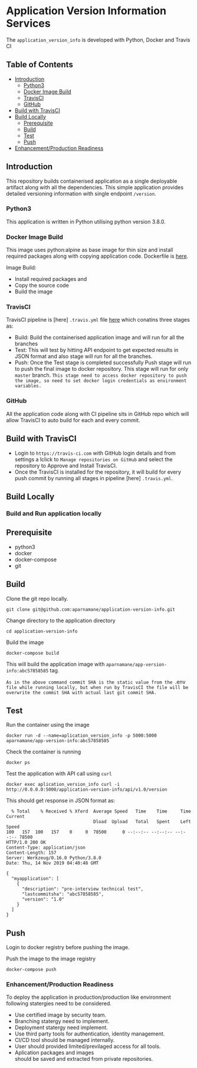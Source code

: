# Application Version Information Services
  The `application_version_info` is developed with Python, Docker and Travis CI

## Table of Contents
  - [Introduction](#introduction)
    - [Python3](#python3)
    - [Docker Image Build](docker-image-build)
    - [TravisCI](#travisci)
    - [GitHub](#github)
  - [Build with TravisCI](#build-with-travisci)
  - [Build Locally](#build-locally)
    - [Prerequisite](#prerequisite)
    - [Build](#build)
    - [Test](#test)
    - [Push](#push)
  - [Enhancement/Production Readiness](#enhancement/production-Readiness)

## Introduction

This repository builds containerised application as a single deployable artifact along with all the dependencies.
This simple application provides detailed versioning information with single endpoint `/version`.

### Python3

This application is written in Python utilising python version 3.8.0.

### Docker Image Build

This image uses python:alpine as base image for thin size and install required packages along with copying application code. 
Dockerfile is [here](Dockerfile).

Image Build:

- Install required packages and 
- Copy the source code
- Build the image

### TravisCI

TravisCI pipeline is [here] `.travis.yml` file [here](.travis.yml) which conatins three stages as:

- Build: Build the containerised application image and will run for all the branches
- Test: This will test by hitting API endpoint to get expected results in JSON   format and also stage will run for all the branches.
- Push: Once the Test stage is completed successfully Push stage will run to push the final image to docker repository. This stage will run for only `master` branch.
`This stage need to access docker repository to push the image, so need to set docker login credentials as environment variables.`

### GitHub

All the application code along with CI pipeline sits in GitHub repo which will allow TravisCI to auto build for each and every commit.

## Build with TravisCI

- Login to `https://travis-ci.com` with GitHub login details and from settings a lclick to `Manage repositories on GitHub` and select the repository to Approve and Install TravisCI.
- Once the TravisCI is installed for the repository, it will build for every push commit by running all stages in pipeline [here] `.travis.yml`.

## Build Locally

### Build and Run application locally

## Prerequisite

- python3
- docker
- docker-compose
- git

## Build

Clone the git repo locally.

`git clone git@github.com:aparnamane/application-version-info.git`

Change directory to the application directory

`cd application-version-info`

Build the image

`docker-compose build`

This will build the application image with `aparnamane/app-version-info:abc57858585` tag.

`As in the above command commit SHA is the static value from the `.env` file while running locally, but when run by TravisCI the file will be overwrite the commit SHA with actual last git commit SHA.`

## Test

Run the container using the image

`docker run -d --name=aplication_version_info -p 5000:5000 aparnamane/app-version-info:abc57858585`

Check the container is running

`docker ps`

Test the application with API call using `curl`

`docker exec aplication_version_info curl -i http://0.0.0.0:5000/application-version-info/api/v1.0/version`

This should get response in JSON format as:

``` 
  % Total    % Received % Xferd  Average Speed   Time    Time     Time  Current
                                 Dload  Upload   Total   Spent    Left  Speed
100   157  100   157    0     0  78500      0 --:--:-- --:--:-- --:--:-- 78500
HTTP/1.0 200 OK
Content-Type: application/json
Content-Length: 157
Server: Werkzeug/0.16.0 Python/3.8.0
Date: Thu, 14 Nov 2019 04:40:48 GMT

{
  "myapplication": [
    {
      "description": "pre-interview technical test", 
      "lastcommitsha": "abc57858585", 
      "version": "1.0"
    }
  ]
}

```

## Push

Login to docker registry before pushing the image.

Push the image to the image registry

`docker-compose push`


### Enhancement/Production Readiness

To deploy the application in production/production like environment following statergies need to be considered.

- Use certified image by security team.
- Branching statergy need to implement.
- Deployment statergy need implement.
- Use third party tools for authentication, identity management.
- CI/CD tool should be managed internally.
- User should provided limited/previlaged access for all tools.
- Aplication packages and images should be saved and extracted from private repositories.


